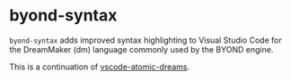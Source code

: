 # byond-syntax
``byond-syntax`` adds improved syntax highlighting to Visual Studio Code for the DreamMaker (dm) language commonly used by the BYOND engine.

This is a continuation of [vscode-atomic-dreams](https://github.com/gbasood/vscode-atomic-dreams).